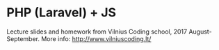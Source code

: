 # PHP (Laravel) + JS
Lecture slides and homework from Vilnius Coding school, 2017 August-September. More info: http://www.vilniuscoding.lt/


